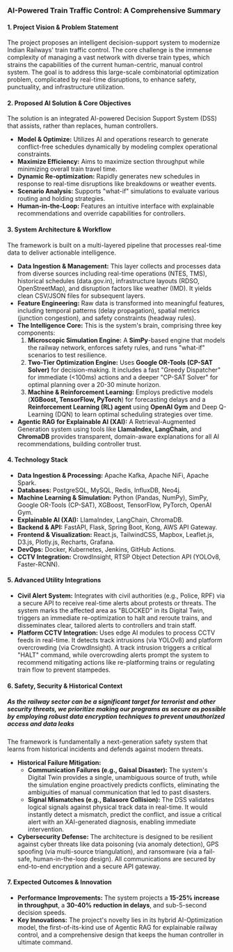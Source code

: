 ### **AI-Powered Train Traffic Control: A Comprehensive Summary**

#### **1. Project Vision & Problem Statement**

The project proposes an intelligent decision-support system to modernize Indian Railways' train traffic control. The core challenge is the immense complexity of managing a vast network with diverse train types, which strains the capabilities of the current human-centric, manual control system. The goal is to address this large-scale combinatorial optimization problem, complicated by real-time disruptions, to enhance safety, punctuality, and infrastructure utilization.

#### **2. Proposed AI Solution & Core Objectives**

The solution is an integrated AI-powered Decision Support System (DSS) that assists, rather than replaces, human controllers.

* **Model & Optimize:** Utilizes AI and operations research to generate conflict-free schedules dynamically by modeling complex operational constraints.
* **Maximize Efficiency:** Aims to maximize section throughput while minimizing overall train travel time.
* **Dynamic Re-optimization:** Rapidly generates new schedules in response to real-time disruptions like breakdowns or weather events.
* **Scenario Analysis:** Supports "what-if" simulations to evaluate various routing and holding strategies.
* **Human-in-the-Loop:** Features an intuitive interface with explainable recommendations and override capabilities for controllers.

#### **3. System Architecture & Workflow**

The framework is built on a multi-layered pipeline that processes real-time data to deliver actionable intelligence.

* **Data Ingestion & Management:** This layer collects and processes data from diverse sources including real-time operations (NTES, TMS), historical schedules (data.gov.in), infrastructure layouts (RDSO, OpenStreetMap), and disruption factors like weather (IMD). It yields clean CSV/JSON files for subsequent layers.
* **Feature Engineering:** Raw data is transformed into meaningful features, including temporal patterns (delay propagation), spatial metrics (junction congestion), and safety constraints (headway rules).
* **The Intelligence Core:** This is the system's brain, comprising three key components:
    1.  **Microscopic Simulation Engine:** A **SimPy**-based engine that models the railway network, enforces safety rules, and runs "what-if" scenarios to test resilience.
    2.  **Two-Tier Optimization Engine:** Uses **Google OR-Tools (CP-SAT Solver)** for decision-making. It includes a fast "Greedy Dispatcher" for immediate (<100ms) actions and a deeper "CP-SAT Solver" for optimal planning over a 20-30 minute horizon.
    3.  **Machine & Reinforcement Learning:** Employs predictive models (**XGBoost, TensorFlow, PyTorch**) for forecasting delays and a **Reinforcement Learning (RL) agent** using **OpenAI Gym** and Deep Q-Learning (DQN) to learn optimal scheduling strategies over time.
* **Agentic RAG for Explainable AI (XAI):** A Retrieval-Augmented Generation system using tools like **LlamaIndex, LangChain,** and **ChromaDB** provides transparent, domain-aware explanations for all AI recommendations, building controller trust.

#### **4. Technology Stack**

* **Data Ingestion & Processing:** Apache Kafka, Apache NiFi, Apache Spark.
* **Databases:** PostgreSQL, MySQL, Redis, InfluxDB, Neo4j.
* **Machine Learning & Simulation:** Python (Pandas, NumPy), SimPy, Google OR-Tools (CP-SAT), XGBoost, TensorFlow, PyTorch, OpenAI Gym.
* **Explainable AI (XAI):** LlamaIndex, LangChain, ChromaDB.
* **Backend & API:** FastAPI, Flask, Spring Boot, Kong, AWS API Gateway.
* **Frontend & Visualization:** React.js, TailwindCSS, Mapbox, Leaflet.js, D3.js, Plotly.js, Recharts, Grafana.
* **DevOps:** Docker, Kubernetes, Jenkins, GitHub Actions.
* **CCTV Integration:** CrowdInsight, RTSP Object Detection API (YOLOv8, Faster-RCNN).

#### **5. Advanced Utility Integrations**

* **Civil Alert System:** Integrates with civil authorities (e.g., Police, RPF) via a secure API to receive real-time alerts about protests or threats. The system marks the affected area as "BLOCKED" in its Digital Twin, triggers an immediate re-optimization to halt and reroute trains, and disseminates clear, tailored alerts to controllers and train staff.
* **Platform CCTV Integration:** Uses edge AI modules to process CCTV feeds in real-time. It detects track intrusions (via YOLOv8) and platform overcrowding (via CrowdInsight). A track intrusion triggers a critical "HALT" command, while overcrowding alerts prompt the system to recommend mitigating actions like re-platforming trains or regulating train flow to prevent stampedes.

#### **6. Safety, Security & Historical Context**

##### *As the railway sector can be a significant target for terrorist and other security threats, we prioritize making our programs as secure as possible by employing robust data encryption techniques to prevent unauthorized access and data leaks*

The framework is fundamentally a next-generation safety system that learns from historical incidents and defends against modern threats.

* **Historical Failure Mitigation:**
    * **Communication Failures (e.g., Gaisal Disaster):** The system's Digital Twin provides a single, unambiguous source of truth, while the simulation engine proactively predicts conflicts, eliminating the ambiguities of manual communication that led to past disasters.
    * **Signal Mismatches (e.g., Balasore Collision):** The DSS validates logical signals against physical track data in real-time. It would instantly detect a mismatch, predict the conflict, and issue a critical alert with an XAI-generated diagnosis, enabling immediate intervention.
* **Cybersecurity Defense:** The architecture is designed to be resilient against cyber threats like data poisoning (via anomaly detection), GPS spoofing (via multi-source triangulation), and ransomware (via a fail-safe, human-in-the-loop design). All communications are secured by end-to-end encryption and a secure API gateway.

#### **7. Expected Outcomes & Innovation**

* **Performance Improvements:** The system projects a **15-25% increase in throughput**, a **30-40% reduction in delays**, and sub-5-second decision speeds.
* **Key Innovations:** The project's novelty lies in its hybrid AI-Optimization model, the first-of-its-kind use of Agentic RAG for explainable railway control, and a comprehensive design that keeps the human controller in ultimate command.
